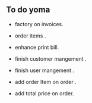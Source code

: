 ## To do yoma
- factory on invoices.
- order items .
- enhance print bill.


- finish customer mangement .
- finish user mangement .
- add order Item on order .
- add total price on order.